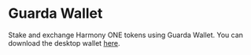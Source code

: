 # Guarda Wallet

Stake and exchange Harmony ONE tokens using Guarda Wallet. You can download the desktop wallet [here](https://guarda.com).
